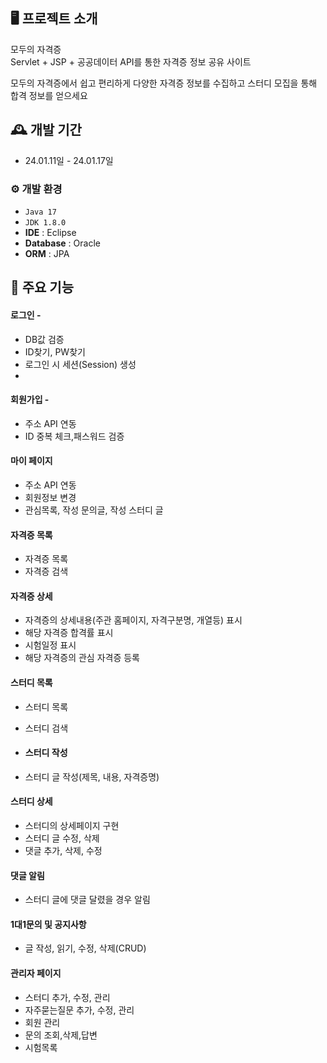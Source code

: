 ## 🖥️ 프로젝트 소개
모두의 자격증<br>
Servlet + JSP + 공공데이터 API를 통한
자격증 정보 공유 사이트

모두의 자격증에서 쉽고 편리하게
다양한 자격증 정보를 수집하고
스터디 모집을 통해 합격 정보를 얻으세요
<br>

## 🕰️ 개발 기간
* 24.01.11일 - 24.01.17일

### ⚙️ 개발 환경
- `Java 17`
- `JDK 1.8.0`
- **IDE** : Eclipse
- **Database** : Oracle
- **ORM** : JPA

## 📌 주요 기능
#### 로그인 - 
- DB값 검증
- ID찾기, PW찾기
- 로그인 시 세션(Session) 생성
- 
#### 회원가입 - 
- 주소 API 연동
- ID 중복 체크,패스워드 검증

#### 마이 페이지 
- 주소 API 연동
- 회원정보 변경
- 관심목록, 작성 문의글, 작성 스터디 글

#### 자격증 목록
- 자격증 목록
- 자격증 검색

#### 자격증 상세
- 자격증의 상세내용(주관 홈페이지, 자격구분명, 개열등) 표시
- 해당 자격증 합격률 표시
- 시험일정 표시
- 해당 자격증의 관심 자격증 등록

#### 스터디 목록
- 스터디 목록
- 스터디 검색

- #### 스터디 작성
- 스터디 글 작성(제목, 내용, 자격증명)


#### 스터디 상세
  - 스터디의 상세페이지 구현
  - 스터디 글 수정, 삭제
  - 댓글 추가, 삭제, 수정

#### 댓글 알림
- 스터디 글에 댓글 달렸을 경우 알림
  
#### 1대1문의 및 공지사항
- 글 작성, 읽기, 수정, 삭제(CRUD)

#### 관리자 페이지 
- 스터디 추가, 수정, 관리
- 자주묻는질문 추가, 수정, 관리
- 회원 관리
- 문의 조회,삭제,답변
- 시험목록
